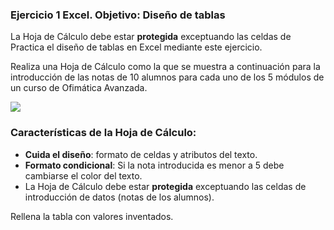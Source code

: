 ### Ejercicio 1 Excel. Objetivo: Diseño de tablas




La Hoja de Cálculo debe estar  **protegida** exceptuando las celdas de
Practica el diseño de tablas en Excel mediante este ejercicio.

Realiza una Hoja de Cálculo como la que se muestra a continuación para la introducción de las notas de 10 alumnos para cada uno de los 5 módulos de un curso de Ofimática Avanzada.

![  ](https://pruebas.teformas.com/wp-content/uploads/2012/10/ej1.jpg)

### Características de la Hoja de Cálculo:

-   **Cuida el diseño**: formato de celdas y atributos del texto.
-   **Formato condicional**: Si la nota introducida es menor a 5 debe cambiarse el color del texto.
-   La Hoja de Cálculo debe estar **protegida** exceptuando las celdas de introducción de datos (notas de los alumnos).

Rellena la tabla con valores inventados.
<!--stackedit_data:
eyJoaXN0b3J5IjpbMjgyODk2ODMwXX0=
-->